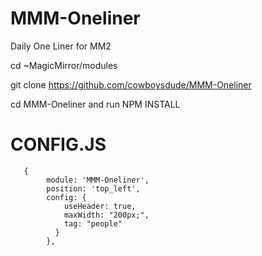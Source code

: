 # MMM-Oneliner
Daily One Liner for MM2


cd ~MagicMirror/modules

git clone https://github.com/cowboysdude/MMM-Oneliner

cd MMM-Oneliner and run NPM INSTALL

 # CONFIG.JS
 
       {
		  	module: 'MMM-Oneliner',
		  	position: 'top_left',
		  	config: {
				useHeader: true,
				maxWidth: "200px;",
				tag: "people"
			  }
		    },
